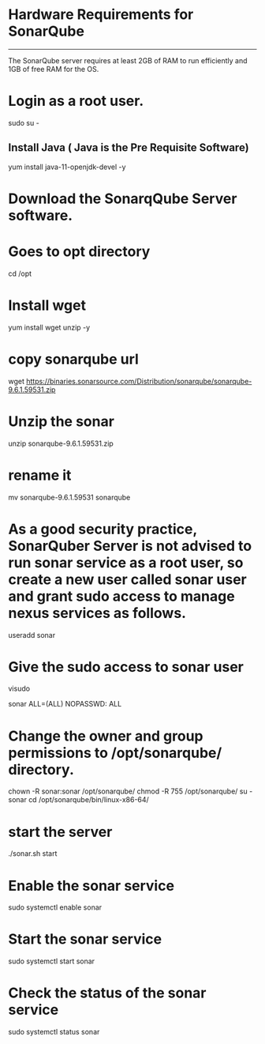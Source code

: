 # Hardware Requirements for SonarQube
----------------------------------------------------
The SonarQube server requires at least 2GB of RAM to run efficiently and 1GB of free RAM for the OS.

# Login as a root user.
sudo su -
 
Install Java ( Java is the Pre Requisite Software)
--------------------------------------------------------------
yum install java-11-openjdk-devel -y

# Download the SonarqQube Server software.
# Goes to opt directory
cd /opt
# Install wget
yum install wget unzip -y
# copy sonarqube url
wget https://binaries.sonarsource.com/Distribution/sonarqube/sonarqube-9.6.1.59531.zip
# Unzip the sonar
unzip sonarqube-9.6.1.59531.zip
# rename it
mv sonarqube-9.6.1.59531 sonarqube


# As a good security practice, SonarQuber Server is not advised to run sonar service as a root user, so create a new user called sonar user  and grant sudo access to manage nexus services as follows.
useradd sonar

# Give the sudo access to sonar user
visudo

sonar   ALL=(ALL)       NOPASSWD: ALL

# Change the owner and group permissions to /opt/sonarqube/ directory.
chown -R sonar:sonar /opt/sonarqube/
chmod -R 755 /opt/sonarqube/
su - sonar
cd /opt/sonarqube/bin/linux-x86-64/
# start the server
./sonar.sh start
# Enable the sonar service
sudo systemctl enable sonar

# Start the sonar service
sudo systemctl start sonar

# Check the status of the  sonar service
sudo systemctl status sonar
